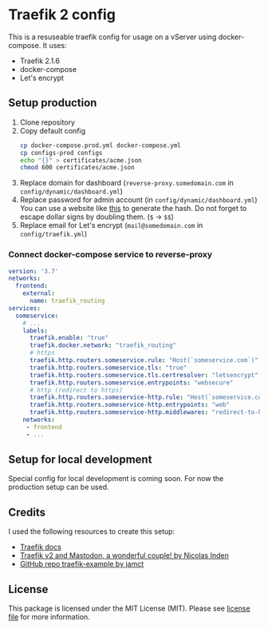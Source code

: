 # Traefik 2 config

This is a resuseable traefik config for usage on a vServer using docker-compose.
It uses:
 - Traefik 2.1.6
 - docker-compose
 - Let's encrypt

## Setup production

1. Clone repository
2. Copy default config  
   ```bash
   cp docker-compose.prod.yml docker-compose.yml
   cp configs-prod configs
   echo "{}" > certificates/acme.json
   chmod 600 certificates/acme.json
   ```
3. Replace domain for dashboard (`reverse-proxy.somedomain.com` in `config/dynamic/dashboard.yml`)
4. Replace password for admin account (in `config/dynamic/dashboard.yml`)   
    You can use a website like [this](https://hostingcanada.org/htpasswd-generator/) to generate the hash. Do not forget to escape dollar signs by doubling them. (`$` -> `$$`)
5. Replace email for Let's encrypt (`mail@somedomain.com` in `config/traefik.yml`)

### Connect docker-compose service to reverse-proxy

```yaml
version: '3.7'
networks:
  frontend:
    external:
      name: traefik_routing
services:
  someservice:
    # ...
    labels:
      traefik.enable: "true"
      traefik.docker.network: "traefik_routing"
      # https
      traefik.http.routers.someservice.rule: "Host(`someservice.com`)"
      traefik.http.routers.someservice.tls: "true"
      traefik.http.routers.someservice.tls.certresolver: "letsencrypt"
      traefik.http.routers.someservice.entrypoints: "websecure"
      # http (redirect to https)
      traefik.http.routers.someservice-http.rule: "Host(`someservice.com`)"
      traefik.http.routers.someservice-http.entrypoints: "web"
      traefik.http.routers.someservice-http.middlewares: "redirect-to-https@file"
    networks:
     - frontend
     - ...
```

## Setup for local development

Special config for local development is coming soon.
For now the production setup can be used.

## Credits

I used the following resources to create this setup:

 - [Traefik docs](https://docs.traefik.io)
 - [Traefik v2 and Mastodon, a wonderful couple! by Nicolas Inden](https://www.innoq.com/en/blog/traefik-v2-and-mastodon/)
 - [GitHub repo traefik-example by jamct](https://github.com/jamct/traefik-example)

## License

This package is licensed under the MIT License (MIT). Please see [license file](license.md) for more information.

